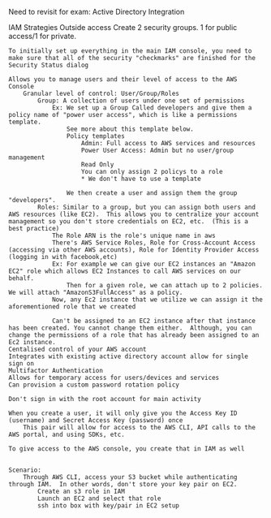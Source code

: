 Need to revisit for exam: Active Directory Integration


IAM
    Strategies
        Outside access
            Create 2 security groups.  1 for public access/1 for private.


    To initially set up everything in the main IAM console, you need to make sure that all of the security "checkmarks" are finished for the Security Status dialog

    Allows you to manage users and their level of access to the AWS Console
        Granular level of control: User/Group/Roles
            Group: A collection of users under one set of permissions
                Ex: We set up a Group Called developers and give them a policy name of "power user access", which is like a permissions template.
                    See more about this template below.
                    Policy templates
                        Admin: Full access to AWS services and resources
                        Power User Access: Admin but no user/group management
                        Read Only
                        You can only assign 2 policys to a role
                        * We don't have to use a template

                    We then create a user and assign them the group "developers".  
            Roles: Similar to a group, but you can assign both users and AWS resources (like EC2).  This allows you to centralize your account management so you don't store credentials on EC2, etc.  (This is a best practice)
                The Role ARN is the role's unique name in aws
                There's AWS Service Roles, Role for Cross-Account Access (accessing via other AWS accounts), Role for Identity Provider Access (logging in with facebook,etc)
                Ex: For example we can give our EC2 instances an "Amazon EC2" role which allows EC2 Instances to call AWS services on our behalf.
                    Then for a given role, we can attach up to 2 policies.  We will attach "AmazonS3FullAccess" as a policy.
                Now, any Ec2 instance that we utilize we can assign it the aforementioned role that we created

                Can't be assigned to an EC2 instance after that instance has been created. You cannot change them either.  Although, you can change the permissions of a role that has already been assigned to an Ec2 instance.
    Centalised control of your AWS account
    Integrates with existing active directory account allow for single sign on
    Multifactor Authentication
    Allows for temporary access for users/devices and services
    Can provision a custom password rotation policy

    Don't sign in with the root account for main activity

    When you create a user, it will only give you the Access Key ID (username) and Secret Access Key (password) once
        This pair will allow for access to the AWS CLI, API calls to the AWS portal, and using SDKs, etc.

    To give access to the AWS console, you create that in IAM as well


    Scenario:
        Through AWS CLI, access your S3 bucket while authenticating through IAM.  In other words, don't store your key pair on EC2.
            Create an s3 role in IAM
            Launch an EC2 and select that role
            ssh into box with key/pair in EC2 setup
         
